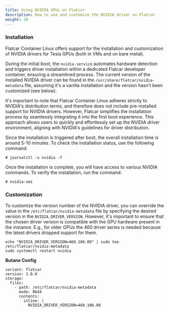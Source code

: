 ```yaml
---
title: Using NVIDIA GPUs on Flatcar
description: How to use and customize the NVIDIA driver on Flatcar
weight: 30
---
```


### Installation

Flatcar Container Linux offers support for the installation and customization of NVIDIA drivers for Tesla GPUs (both in VMs and on bare metal).

During the initial boot, the `nvidia.service` automates hardware detection and triggers driver installation within a dedicated Flatcar developer container, ensuring a streamlined process. The current version of the installed NVIDIA driver can be found in the `/usr/share/flatcar/nvidia-metadata` file, assuming it's a vanilla installation and the version hasn't been customized (see below).

It's important to note that Flatcar Container Linux adheres strictly to NVIDIA's distribution terms, and therefore does not include pre-installed support for NVIDIA drivers. However, Flatcar simplifies the installation process by seamlessly integrating it into the first boot experience. This approach allows users to quickly and effortlessly set up the NVIDIA driver environment, aligning with NVIDIA's guidelines for driver distribution.

Since the installation is triggered after boot, the overall installation time is around 5-10 minutes. To check the installation status, use the following command:

```
# journalctl -u nvidia -f
```

Once the installation is complete, you will have access to various NVIDIA commands. To verify the installation, run the command:

```
# nvidia-smi
```

### Customization

To customize the version number of the NVIDIA driver, you can override the value in the `/etc/flatcar/nvidia-metadata` file by specifying the desired version in the `NVIDIA_DRIVER_VERSION`. However, it's important to ensure that the chosen driver version is compatible with the GPU hardware present in the instance.
E.g., for older GPUs the 460 driver series is needed because the latest drivers dropped support for them.

```
echo "NVIDIA_DRIVER_VERSION=460.106.00" | sudo tee /etc/flatcar/nvidia-metadata
sudo systemctl restart nvidia
```

**Butane Config**

```
variant: flatcar
version: 1.0.0
storage:
  files:
    - path: /etc/flatcar/nvidia-metadata
      mode: 0644
      contents:
        inline: |
          NVIDIA_DRIVER_VERSION=460.106.00

